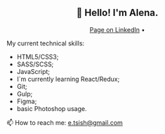<h2 align="center">👋 Hello! I'm Alena.</h2>
<p align="center">
  <a href="https://www.linkedin.com/in/alena-tsishchanka-15936b178/" target="_blank">Page on LinkedIn</a> •
</p>

My current technical skills:
- HTML5/CSS3;
- SASS/SCSS;
- JavaScript;
- I`m currently learning React/Redux;
- Git;
- Gulp;
- Figma;
- basic Photoshop usage.

📫 How to reach me: e.tsish@gmail.com
